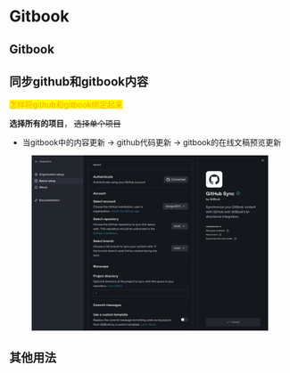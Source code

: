 # Gitbook

## Gitbook

## 同步github和gitbook内容

<mark style="color:orange;">怎样将github和gitbook绑定起来</mark>

**选择所有的项目**， ~~选择单个项目~~

* 当gitbook中的内容更新 -> github代码更新 -> gitbook的在线文稿预览更新

<figure><img src="../.gitbook/assets/image (1).png" alt=""><figcaption></figcaption></figure>

## 其他用法
